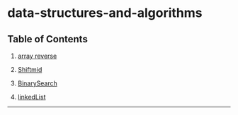 # data-structures-and-algorithms


## Table of Contents
1. [array reverse](https://github.com/waleed-401-advanced-javascript/data-structures-and-algorithms/pull/7)

2. [Shiftmid](challanges/arrayShift/README.md)

3. [BinarySearch](challanges/arrayBinarySearch/README.md)

4. [linkedList](challanges/linkedlist/README.md)

____________________________________________

